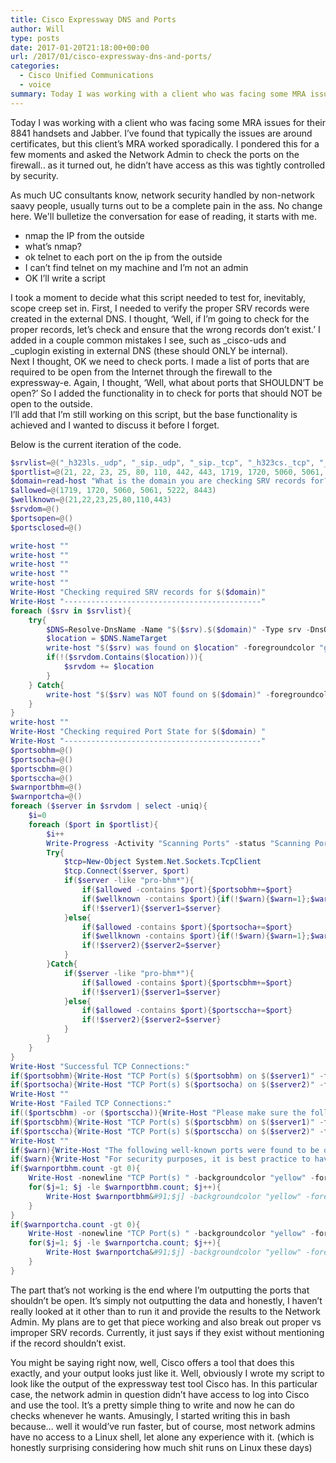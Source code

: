 ```yaml
---
title: Cisco Expressway DNS and Ports
author: Will
type: posts
date: 2017-01-20T21:18:00+00:00
url: /2017/01/cisco-expressway-dns-and-ports/
categories:
  - Cisco Unified Communications
  - voice
summary: Today I was working with a client who was facing some MRA issues for their 8841 handsets and Jabber. I've found that typically the issues are around certificates, but this client's MRA worked sporadically. I pondered this for a few moments and asked the Network Admin to check the ports on the firewall.. as it turned out, he didn't have access as this was tightly controlled by security.
---
```


Today I was working with a client who was facing some MRA issues for their 8841 handsets and Jabber. I’ve found that typically the issues are around certificates, but this client’s MRA worked sporadically. I pondered this for a few moments and asked the Network Admin to check the ports on the firewall.. as it turned out, he didn’t have access as this was tightly controlled by security.

As much UC consultants know, network security handled by non-network saavy people, usually turns out to be a complete pain in the ass. No change here. We'll bulletize the conversation for ease of reading, it starts with me.

  * nmap the IP from the outside
  * what’s nmap?
  * ok telnet to each port on the ip from the outside
  * I can’t find telnet on my machine and I’m not an admin
  * OK I’ll write a script

I took a moment to decide what this script needed to test for, inevitably, scope creep set in. First, I needed to verify the proper SRV records were created in the external DNS. I thought, ‘Well, if I’m going to check for the proper records, let’s check and ensure that the wrong records don’t exist.’ I added in a couple common mistakes I see, such as \_cisco-uds and \_cuplogin existing in external DNS (these should ONLY be internal).  
Next I thought, OK we need to check ports. I made a list of ports that are required to be open from the Internet through the firewall to the expressway-e. Again, I thought, ‘Well, what about ports that SHOULDN’T be open?’ So I added the functionality in to check for ports that should NOT be open to the outside.  
I’ll add that I’m still working on this script, but the base functionality is achieved and I wanted to discuss it before I forget.

Below is the current iteration of the code.

```powershell
$srvlist=@("_h323ls._udp", "_sip._udp", "_sip._tcp", "_h323cs._tcp", "_sips._tcp", "_collab-edge._tls", "_xmpp-server._tcp", "_cuplogin._tcp", "_cisco-uds._tcp")
$portlist=@(21, 22, 23, 25, 80, 110, 442, 443, 1719, 1720, 5060, 5061, 5222, 8443)
$domain=read-host "What is the domain you are checking SRV records for? eg. prosysis.com"
$allowed=@(1719, 1720, 5060, 5061, 5222, 8443)
$wellknown=@(21,22,23,25,80,110,443)
$srvdom=@()
$portsopen=@()
$portsclosed=@()

write-host ""
write-host ""
write-host ""
write-host ""
write-host ""
Write-Host "Checking required SRV records for $($domain)" 
Write-Host "--------------------------------------------" 
foreach ($srv in $srvlist){
	try{
		$DNS=Resolve-DnsName -Name "$($srv).$($domain)" -Type srv -DnsOnly -ErrorAction Stop
		$location = $DNS.NameTarget
		write-host "$($srv) was found on $location" -foregroundcolor "green"  
		if(!($srvdom.Contains($location))){
			$srvdom += $location
		}
	} Catch{
		write-host "$($srv) was NOT found on $($domain)" -foregroundcolor "red"  
	}
}
write-host ""
Write-Host "Checking required Port State for $($domain) "  
Write-Host "--------------------------------------------"  
$portsobhm=@()
$portsocha=@()
$portscbhm=@()
$portsccha=@()
$warnportbhm=@()
$warnportcha=@()
foreach ($server in $srvdom | select -uniq){
	$i=0
	foreach ($port in $portlist){
		$i++
		Write-Progress -Activity "Scanning Ports" -status "Scanning Port $($port) on $($server)" -percentComplete ($i / $portlist.count*100)
		Try{
			$tcp=New-Object System.Net.Sockets.TcpClient
			$tcp.Connect($server, $port)
			if($server -like "pro-bhm*"){
				if($allowed -contains $port){$portsobhm+=$port}
				if($wellknown -contains $port){if(!$warn){$warn=1};$warnportbhm+=$port}
				if(!$server1){$server1=$server}
			}else{
				if($allowed -contains $port){$portsocha+=$port}
				if($wellknown -contains $port){if(!$warn){$warn=1};$warnportcha+=$port}
				if(!$server2){$server2=$server}
			}
		}Catch{
			if($server -like "pro-bhm*"){
				if($allowed -contains $port){$portscbhm+=$port}
				if(!$server1){$server1=$server}
			}else{
				if($allowed -contains $port){$portsccha+=$port}
				if(!$server2){$server2=$server}
			}			
		}
	}
}
Write-Host "Successful TCP Connections:"  
if($portsobhm){Write-Host "TCP Port(s) $($portsobhm) on $($server1)" -foregroundcolor "green" } 
if($portsocha){Write-Host "TCP Port(s) $($portsocha) on $($server2)" -foregroundcolor "green" } 
Write-Host ""
Write-Host "Failed TCP Connections:"  
if(($portscbhm) -or ($portsccha)){Write-Host "Please make sure the following ports are opened on the firewall." }
if($portscbhm){Write-Host "TCP Port(s) $($portscbhm) on $($server1)" -foregroundcolor "red" }
if($portsccha){Write-Host "TCP Port(s) $($portsccha) on $($server2)" -foregroundcolor "red" }
Write-Host ""
if($warn){Write-Host "The following well-known ports were found to be open:"}
if($warn){Write-Host "For security purposes, it is best practice to have these ports blocked on the firewall."}
if($warnportbhm.count -gt 0){
	Write-Host -nonewline "TCP Port(s) " -backgroundcolor "yellow" -foregroundcolor "red"
	for($j=1; $j -le $warnportbhm.count; $j++){
		Write-Host $warnportbhm&#91;$j] -backgroundcolor "yellow" -foregroundcolor "red"
	}
}
if($warnportcha.count -gt 0){
	Write-Host -nonewline "TCP Port(s) " -backgroundcolor "yellow" -foregroundcolor "red"
	for($j=1; $j -le $warnportcha.count; $j++){
		Write-Host $warnportcha&#91;$j] -backgroundcolor "yellow" -foregroundcolor "red"
	}
}
```

The part that’s not working is the end where I’m outputting the ports that shouldn’t be open. It’s simply not outputting the data and honestly, I haven’t really looked at it other than to run it and provide the results to the Network Admin. My plans are to get that piece working and also break out proper vs improper SRV records. Currently, it just says if they exist without mentioning if the record shouldn’t exist.

You might be saying right now, well, Cisco offers a tool that does this exactly, and your output looks just like it. Well, obviously I wrote my script to look like the output of the expressway test tool Cisco has. In this particular case, the network admin in question didn’t have access to log into Cisco and use the tool. It’s a pretty simple thing to write and now he can do checks whenever he wants. Amusingly, I started writing this in bash because… well it would’ve run faster, but of course, most network admins have no access to a Linux shell, let alone any experience with it. (which is honestly surprising considering how much shit runs on Linux these days)